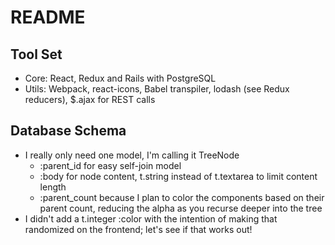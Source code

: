 # README

## Tool Set

- Core: React, Redux and Rails with PostgreSQL
- Utils: Webpack, react-icons, Babel transpiler, lodash (see Redux reducers), $.ajax for REST calls

## Database Schema

- I really only need one model, I'm calling it TreeNode
    - :parent_id for easy self-join model
    - :body for node content, t.string instead of t.textarea to limit content length
    - :parent_count because I plan to color the components based on their parent count, reducing the alpha as you recurse deeper into the tree
- I didn't add a t.integer :color with the intention of making that randomized on the frontend; let's see if that works out!




